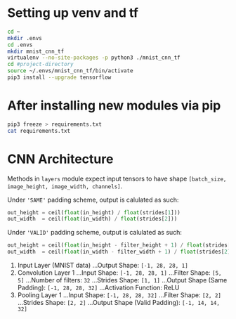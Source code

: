 # Setting up venv and tf

```bash
cd ~
mkdir .envs
cd .envs
mkdir mnist_cnn_tf
virtualenv --no-site-packages -p python3 ./mnist_cnn_tf
cd #project-directory
source ~/.envs/mnist_cnn_tf/bin/activate
pip3 install --upgrade tensorflow
```

# After installing new modules via pip
```bash
pip3 freeze > requirements.txt
cat requirements.txt
```

# CNN Architecture

Methods in `layers` module expect input tensors to have shape `[batch_size, image_height, image_width, channels]`.

Under `'SAME'` padding scheme, output is calulated as such:
```python
out_height = ceil(float(in_height) / float(strides[1]))
out_width  = ceil(float(in_width) / float(strides[2]))
```

Under `'VALID'` padding scheme, output is calulated as such:
```python
out_height = ceil(float(in_height - filter_height + 1) / float(strides[1]))
out_width  = ceil(float(in_width - filter_width + 1) / float(strides[2]))
```

1. Input Layer (MNIST data)
...Output Shape: `[-1, 28, 28, 1]`
2. Convolution Layer 1
...Input Shape: `[-1, 28, 28, 1]`
...Filter Shape: `[5, 5]`
...Number of filters: `32`
...Strides Shape: `[1, 1]`
...Output Shape (Same Padding): `[-1, 28, 28, 32]`
...Activation Function: ReLU
3. Pooling Layer 1
...Input Shape: `[-1, 28, 28, 32]`
...Filter Shape: `[2, 2]`
...Strides Shape: `[2, 2]`
...Output Shape (Valid Padding): `[-1, 14, 14, 32]`